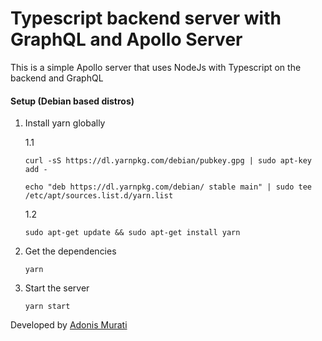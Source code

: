 # Typescript backend server with GraphQL and Apollo Server

This is a simple Apollo server that uses NodeJs with Typescript on the backend and GraphQL

#### Setup (Debian based distros)

1. Install yarn globally 

    1.1

    ```
    curl -sS https://dl.yarnpkg.com/debian/pubkey.gpg | sudo apt-key add -
    
    echo "deb https://dl.yarnpkg.com/debian/ stable main" | sudo tee /etc/apt/sources.list.d/yarn.list
    ````

    1.2 
    ```
    sudo apt-get update && sudo apt-get install yarn
    ```

2. Get the dependencies
    ```
    yarn
    ```

3. Start the server 
    ```
    yarn start
    ```

Developed by [Adonis Murati](https://github.com/adoi)
